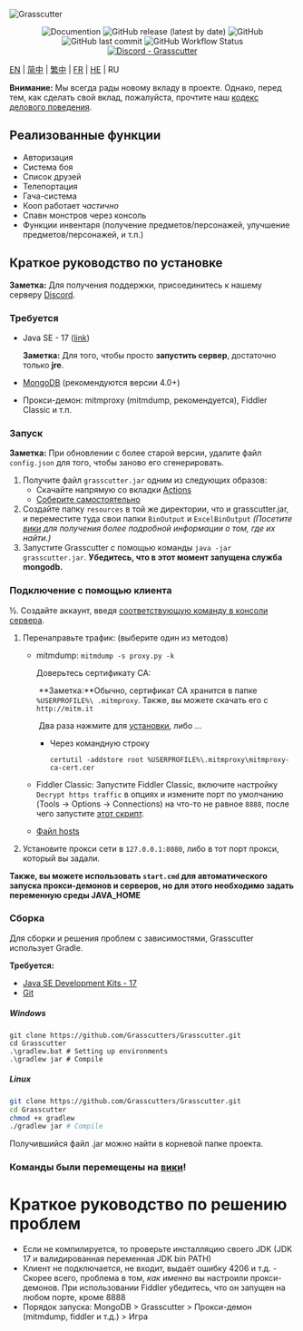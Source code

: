 
![Grasscutter](https://socialify.git.ci/Grasscutters/Grasscutter/image?description=1&forks=1&issues=1&language=1&logo=https%3A%2F%2Fs2.loli.net%2F2022%2F04%2F25%2FxOiJn7lCdcT5Mw1.png&name=1&owner=1&pulls=1&stargazers=1&theme=Light)
<div align="center"><img alt="Documention" src="https://img.shields.io/badge/Wiki-Grasscutter-blue?style=for-the-badge&link=https://github.com/Grasscutters/Grasscutter/wiki&link=https://github.com/Grasscutters/Grasscutter/wiki"> <img alt="GitHub release (latest by date)" src="https://img.shields.io/github/v/release/Grasscutters/Grasscutter?logo=java&style=for-the-badge"> <img alt="GitHub" src="https://img.shields.io/github/license/Grasscutters/Grasscutter?style=for-the-badge"> <img alt="GitHub last commit" src="https://img.shields.io/github/last-commit/Grasscutters/Grasscutter?style=for-the-badge"> <img alt="GitHub Workflow Status" src="https://img.shields.io/github/workflow/status/Grasscutters/Grasscutter/Build?logo=github&style=for-the-badge"></div>

<div align="center"><a href="https://discord.gg/T5vZU6UyeG"><img alt="Discord - Grasscutter" src="https://img.shields.io/discord/965284035985305680?label=Discord&logo=discord&style=for-the-badge"></a></div>

[EN](README.md) | [简中](README_zh-CN.md) | [繁中](README_zh-TW.md) | [FR](README_fr-FR.md) | [HE](README_HE.md) | RU

**Внимание:** Мы всегда рады новому вкладу в проекте. Однако, перед тем, как сделать свой вклад, пожалуйста, прочтите наш [кодекс делового поведения](https://github.com/Grasscutters/Grasscutter/blob/stable/CONTRIBUTING.md).

## Реализованные функции

* Авторизация
* Система боя
* Список друзей
* Телепортация
* Гача-система
* Кооп работает *частично*
* Спавн монстров через консоль
* Функции инвентаря (получение предметов/персонажей, улучшение предметов/персонажей, и т.п.)

## Краткое руководство по установке

**Заметка:** Для получения поддержки, присоединитесь к нашему серверу [Discord](https://discord.gg/T5vZU6UyeG).

### Требуется

* Java SE - 17 ([link](https://www.oracle.com/java/technologies/javase/jdk17-archive-downloads.html))

  **Заметка:** Для того, чтобы просто **запустить сервер**, достаточно только **jre**.

* [MongoDB](https://www.mongodb.com/try/download/community) (рекомендуются версии 4.0+)

* Прокси-демон: mitmproxy (mitmdump, рекомендуется), Fiddler Classic и т.п.

### Запуск

**Заметка:** При обновлении с более старой версии, удалите файл `config.json` для того, чтобы заново его сгенерировать.

1. Получите файл `grasscutter.jar` одним из следующих образов:
   - Скачайте напрямую со вкладки [Actions](https://github.com/Grasscutters/Grasscutter/suites/6895963598/artifacts/267483297)
   - [Соберите самостоятельно](#Сборка)
2. Создайте папку `resources` в той же директории, что и grasscutter.jar, и переместите туда свои папки `BinOutput` и `ExcelBinOutput` *(Посетите [вики](https://github.com/Grasscutters/Grasscutter/wiki) для получения более подробной информации о том, где их найти.)*
3. Запустите Grasscutter с помощью команды `java -jar grasscutter.jar`. **Убедитесь, что в этот момент запущена служба mongodb.**

### Подключение с помощью клиента

½. Создайте аккаунт, введя [соответствующую команду в консоли сервера](https://github.com/Grasscutters/Grasscutter/wiki/Commands#targeting).

1. Перенаправьте трафик: (выберите один из методов)
    - mitmdump: `mitmdump -s proxy.py -k`
    
      Доверьтесь сертификату CA:
    
      ​	**Заметка:**Обычно, сертификат CA хранится в папке `%USERPROFILE%\ .mitmproxy`. Также, вы можете скачать его с `http://mitm.it`
    
      ​	Два раза нажмите для [установки](https://docs.microsoft.com/en-us/skype-sdk/sdn/articles/installing-the-trusted-root-certificate#installing-a-trusted-root-certificate), либо ...
    
      - Через командную строку
    
        ```shell
        certutil -addstore root %USERPROFILE%\.mitmproxy\mitmproxy-ca-cert.cer
        ```
    
    - Fiddler Classic: Запустите Fiddler Classic, включите настройку `Decrypt https traffic` в опциях и измените порт по умолчанию (Tools -> Options -> Connections) на что-то не равное `8888`, после чего запустите [этот скрипт](https://github.lunatic.moe/fiddlerscript).
      
    - [Файл hosts](https://github.com/Melledy/Grasscutter/wiki/Running#traffic-route-map)
    
2. Установите прокси сети в `127.0.0.1:8080`, либо в тот порт прокси, который вы задали.

**Также, вы можете использовать `start.cmd` для автоматического запуска прокси-демонов и серверов, но для этого необходимо задать переменную среды JAVA_HOME**

### Сборка

Для сборки и решения проблем с зависимостями, Grasscutter использует Gradle.

**Требуется:**

- [Java SE Development Kits - 17](https://www.oracle.com/java/technologies/javase/jdk17-archive-downloads.html)
- [Git](https://git-scm.com/downloads)

##### Windows

```shell
git clone https://github.com/Grasscutters/Grasscutter.git
cd Grasscutter
.\gradlew.bat # Setting up environments
.\gradlew jar # Compile
```

##### Linux

```bash
git clone https://github.com/Grasscutters/Grasscutter.git
cd Grasscutter
chmod +x gradlew
./gradlew jar # Compile
```

Получившийся файл .jar можно найти в корневой папке проекта.

### Команды были перемещены на [вики](https://github.com/Grasscutters/Grasscutter/wiki/Commands)!

# Краткое руководство по решению проблем

* Если не компилируется, то проверьте инсталляцию своего JDK (JDK 17 и валидированная переменная JDK bin PATH)
* Клиент не подключается, не входит, выдаёт ошибку 4206 и т.д. - Скорее всего, проблема в том, *как именно* вы настроили прокси-демонов. При использовании
  Fiddler убедитесь, что он запущен на любом порте, кроме 8888
* Порядок запуска: MongoDB > Grasscutter > Прокси-демон (mitmdump, fiddler и т.д.) > Игра
